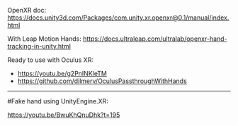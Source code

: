 OpenXR doc:
https://docs.unity3d.com/Packages/com.unity.xr.openxr@0.1/manual/index.html

With Leap Motion Hands:
https://docs.ultraleap.com/ultralab/openxr-hand-tracking-in-unity.html

Ready to use with Oculus XR: 
- https://youtu.be/g2PnINKleTM
- https://github.com/dilmerv/OculusPassthroughWithHands

-----------------------

#Fake hand using UnityEngine.XR:

https://youtu.be/BwuKhQnuDhk?t=195
